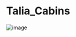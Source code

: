# Talia_Cabins
![image](https://user-images.githubusercontent.com/49519013/85717445-33790280-b6f6-11ea-9452-ff167f4f00cf.png)
